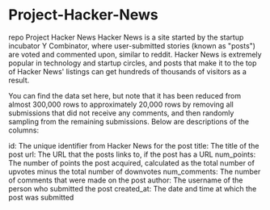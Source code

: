 # Project-Hacker-News
repo Project Hacker News
Hacker News is a site started by the startup incubator Y Combinator, where user-submitted stories (known as "posts") are voted and commented upon, similar to reddit. Hacker News is extremely popular in technology and startup circles, and posts that make it to the top of Hacker News' listings can get hundreds of thousands of visitors as a result.

You can find the data set here, but note that it has been reduced from almost 300,000 rows to approximately 20,000 rows by removing all submissions that did not receive any comments, and then randomly sampling from the remaining submissions. Below are descriptions of the columns:

id: The unique identifier from Hacker News for the post
title: The title of the post
url: The URL that the posts links to, if the post has a URL
num_points: The number of points the post acquired, calculated as the total number of upvotes minus the total number of downvotes
num_comments: The number of comments that were made on the post
author: The username of the person who submitted the post
created_at: The date and time at which the post was submitted

